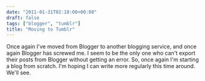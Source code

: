 ```yaml
---
date: "2011-01-31T02:18:00+00:00"
draft: false
tags: ["blogger", "tumblr"]
title: "Moving to Tumblr"
---
```



Once again I've moved from Blogger to another blogging service, and once again Blogger has screwed me. I seem to be the only one who can't export their posts from Blogger without getting an error. So, once again I'm starting a blog from scratch. I'm hoping I can write more regularly this time around. We'll see.

